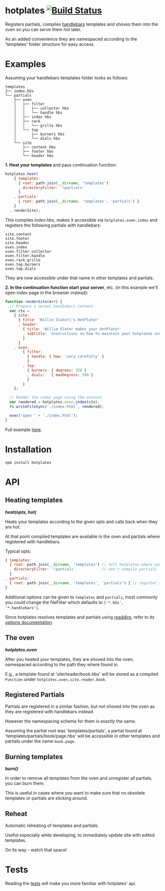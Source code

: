 # hotplates [![Build Status](https://secure.travis-ci.org/thlorenz/hotplates.png)](http://travis-ci.org/thlorenz/hotplates)

Registers partials, compiles [handlebars](http://handlebarsjs.com/) templates and shoves them into the oven so you can serve them hot later.

As an added convenience they are namespaced according to the 'templates' folder structure for easy access.

# Examples

Assuming your handlebars templates folder looks as follows:

    templates
    ├── index.hbs
    └── partials
        ├── oven
        │   ├── filter
        │   │   ├── collector hbs
        │   │   └── handle hbs
        │   ├── index hbs
        │   ├── rack
        │   │   └── grille hbs
        │   └── top
        │       ├── burners hbs
        │       └── dials hbs
        └── site
            ├── content hbs
            ├── footer hbs
            └── header hbs
 

**1. Heat your templates** and pass continuation function:

```javascript
hotplates.heat(
    { templates:
      { root: path.join(__dirname, 'templates')
      , directoryFilter: '!partials' 
      }
    , partials:
      { root: path.join(__dirname, 'templates', 'partials') }
    }
  , renderSite);
```

This compiles *index.hbs*, makes it accessible via `hotplates.oven.index` and
registers the following partials with handlebars:

    site.content          
    site.footer           
    site.header           
    oven.index            
    oven.filter.collector 
    oven.filter.handle    
    oven.rack.grille      
    oven.top.burners      
    oven.top.dials        

They are now accessible under that name in other templates and partials.


**2. In the continuation function start your server**, etc. (in this example we'll open index page in the browser instead):

```javascript
function renderSite(err) {
  // Prepare a normal handlebars context
  var ctx = 
    { site: 
      { title: 'Willie Slater\'s HotPlater'
      , header: 
        { title: 'Willie Slater makes your HotPlater'
        , subtitle: 'Instructions on how to maintain your hotplates oven' 
        }
      }
    , oven:
        { filter:
          { handle: { how: 'very carefully' }
          }
        , top:
          { burners: { degrees: 250 } 
          , dials:   { maxDegress: 500 }
          }
        }
    };

  // Render the index page using the context
  var rendered = hotplates.oven.index(ctx);
  fs.writeFileSync('./index.html', rendered);

  exec('open ' + './index.html');
}
```

Full example [here](https://github.com/thlorenz/hotplates/tree/master/examples).

# Installation

`npm install hotplates`

# API

## Heating templates

***heat(opts, hot)***

Heats your templates according to the given opts and calls back when they are hot.

At that point compiled templates are available in the oven and partials where registered with handlebars.

Typical opts:
```javascript
{ templates:
  { root: path.join(__dirname, 'templates') // tell hotplates where your templates are
  , directoryFilter: '!partials'            // don't compile partials
  }
, partials:
  { root: path.join(__dirname, 'templates', 'partials') } // register all my partials
}
```

Additional options can be given to `templates` and `partials`, most commonly you could change the fileFilter which defaults to `['*.hbs', '*.handlebars']`.

Since hotplates resolves templates and partials using [readdirp](https://github.com/thlorenz/readdirp),
refer to its [options documentation](https://github.com/thlorenz/readdirp#options).

## The oven

***hotplates.oven***

After you heated your templates, they are shoved into the oven, namespaced according to the path they where found in.

E.g., a template found at 'site/reader/book.hbs' will be stored as a compiled `Function` under `hotplates.oven.site.reader.book`.

## Registered Partials

Partials are registered in a similar fashion, but not shoved into the oven as they are registered with handlebars instead. 

However the namespacing schema for them is exactly the same.

Assuming the partial root was 'templates/partials', a partial found at 'templates/partials/book/page.hbs' 
will be accessible in other templates and partials under the name `book.page`.

## Burning templates

***burn()***

In order to remove all templates from the oven and unregister all partials, you can burn them.

This is useful in cases where you want to make sure that no obsolete templates or partials are sticking around.

## Reheat

Automatic reheating of templates and partials.

Useful especially while developing, to immediately update site with edited templates.

On its way - watch that space!

# Tests

Reading the [tests](https://github.com/thlorenz/hotplates/blob/master/test/hotplates.js) 
will make you more familiar with hotplates' api.
